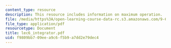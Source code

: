 ```yaml
---
content_type: resource
description: This resource includes information on maximum operation.
file: /media/https%3A/open-learning-course-data-rc.s3.amazonaws.com/9-641j-introduction-to-neural-networks-spring-2005/f9809bb709eea9c6f5b9a7dd2e79dec4_lec6_integrator.pdf
file_type: application/pdf
resourcetype: Document
title: lec6_integrator.pdf
uid: f9809bb7-09ee-a9c6-f5b9-a7dd2e79dec4
---
```

